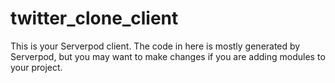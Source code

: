 # twitter_clone_client

This is your Serverpod client. The code in here is mostly generated by
Serverpod, but you may want to make changes if you are adding modules to your
project.
